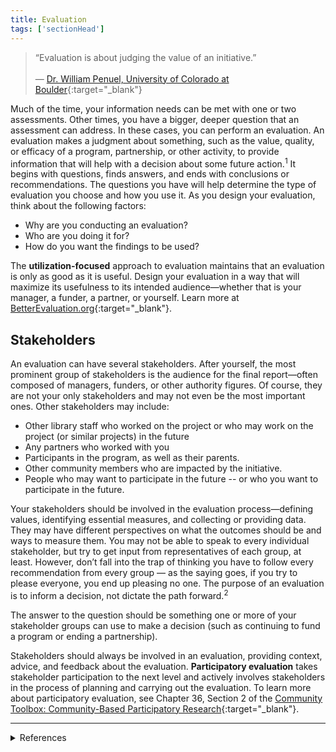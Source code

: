 ```yaml
---
title: Evaluation
tags: ['sectionHead']
---
```


> “Evaluation is about judging the value of an initiative.”<br/><br/>— [Dr. William Penuel, University of Colorado at Boulder](https://www.youtube.com/watch?v=WXbkeFIEN8Y){:target="_blank"}

Much of the time, your information needs can be met with one or two assessments. Other times, you have a bigger, deeper question that an assessment can address. In these cases, you can perform an evaluation. An evaluation makes a judgment about something, such as the value, quality, or efficacy of a program, partnership, or other activity, to provide information that will help with a decision about some future action.<sup>1</sup> It begins with questions, finds answers, and ends with conclusions or recommendations. The questions you have will help determine the type of evaluation you choose and how you use it. As you design your evaluation, think about the following factors:

- Why are you conducting an evaluation?
- Who are you doing it for?
- How do you want the findings to be used?

The **utilization-focused** approach to evaluation maintains that an evaluation is only as good as it is useful. Design your evaluation in a way that will maximize its usefulness to its intended audience—whether that is your manager, a funder, a partner, or yourself. Learn more at [BetterEvaluation.org](http://www.betterevaluation.org/en/plan/approach/utilization_focused_evaluation){:target="_blank"}.

## Stakeholders

An evaluation can have several stakeholders. After yourself, the most prominent group of stakeholders is the audience for the final report—often composed of managers, funders, or other authority figures. Of course, they are not your only stakeholders and may not even be the most important ones. Other stakeholders may include:

- Other library staff who worked on the project or who may work on the project (or similar projects) in the future
- Any partners who worked with you
- Participants in the program, as well as their parents.
- Other community members who are impacted by the initiative.
- People who may want to participate in the future -- or who you want to participate in the future.

Your stakeholders should be involved in the evaluation process—defining values, identifying essential measures, and collecting or providing data. They may have different perspectives on what the outcomes should be and ways to measure them. You may not be able to speak to every individual stakeholder, but try to get input from representatives of each group, at least. However, don’t fall into the trap of thinking you have to follow every recommendation from every group — as the saying goes, if you try to please everyone, you end up pleasing no one. The purpose of an evaluation is to inform a decision, not dictate the path forward.<sup>2</sup>

The answer to the question should be something one or more of your stakeholder groups can use to make a decision (such as continuing to fund a program or ending a partnership).

Stakeholders should always be involved in an evaluation, providing context, advice, and feedback about the evaluation. **Participatory evaluation** takes stakeholder participation to the next level and actively involves stakeholders in the process of planning and carrying out the evaluation. To learn more about participatory evaluation, see Chapter 36, Section 2 of the [Community Toolbox: Community-Based Participatory Research](http://ctb.ku.edu/en/table-of-contents/evaluate/evaluation/intervention-research/main){:target="_blank"}.

---
<details>
	<summary>References</summary>
	<p>1: <a href="https://doi.org/10.17226/12614" target="_blank">Surrounded by Science: Learning Science in Informal Environments</a> by Marilyn Fenichel and Heidi A. Schweingruber, p. 111. National Academies Press, 2010.</p>
 	<p>2: <a href="http://www.informalscience.org/evaluation/pi-guide" target="_blank">Principal Investigator’s Guide: Managing Evaluation in Informal STEM Education Projects</a>, by R. Bonney, K. Ellenbogen, L. Goodyear, & R. Hellenga, pp. 3-4. Center for Advancement of Informal Science Education, 2001.</p>
</summary>